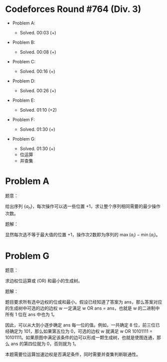 # Codeforces Round #764 (Div. 3)

- Problem A:
  - Solved. 00:03 (+)

- Problem B:
  - Solved. 00:08 (+)

- Problem C:
  - Solved. 00:16 (+)

- Problem D:
  - Solved. 00:26 (+)

- Problem E:
  - Solved. 01:10 (+2)

- Problem F:
  - Solved. 01:30 (+)

- Problem G:
  - Solved. 01:30 (+)
  - 位运算
  - 并查集

# Problem A

题意：

给出序列 $\{a_n\}$，每次操作可以选一些位置 $+1$，求让整个序列相同需要的最少操作次数。

题解：

显然每次选不等于最大值的位置 $+1$，操作次2数即为序列的 $\max\left(a_i\right) - \min(a_i)$。



# Problem G

题意：

求边权位运算或 (OR) 和最小的生成树。

题解：

题目要求所有选中边权的位或和最小。假设已经知道了答案为 ans，那么答案对应的生成树中可选的边的边权 w 一定满足 w OR ans = ans，也就是 w 的二进制中所有 1 位在 ans 中也为 1。

因此，可以从大到小逐步确定 ans 每一位的值。例如，一共确定 8 位，前三位已经确定为 101，那么如果第五位为 0，可选的边权 w 就满足 w OR 10101111 = 10101111。如果原图中满足该条件的边可以形成一颗生成树，也就是使图连通，那么 ans 的第四位就为 0，否则就为 1。

本题需要位运算加速边权是否满足条件，同时需要并查集判断联通性。